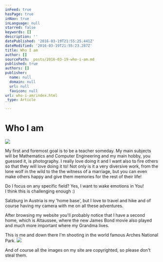 ```yaml
---
inFeed: true
hasPage: true
inNav: true
inLanguage: null
starred: false
keywords: []
description: ''
datePublished: '2016-03-19T21:55:25.441Z'
dateModified: '2016-03-19T21:55:23.287Z'
title: Who I am
author: []
sourcePath: _posts/2016-03-19-who-i-am.md
published: true
authors: []
publisher:
  name: null
  domain: null
  url: null
  favicon: null
url: who-i-am/index.html
_type: Article

---
```

# Who I am
![](https://the-grid-user-content.s3-us-west-2.amazonaws.com/1c82b80a-2695-40e7-bf8b-53caee771610.jpg)

My first and foremost goal is to be a teacher someday. My main subjects will be Mathematics and Computer Engineering and my main hobby, you guessed it, is photography. I really love doing it and I want also to fire others so that they will love doing it to! Not only is it a very diversive work, from the lone wolf in the wild to the the witness of a marriage, but you can even make others happy and give them memories for the rest of their life!

Do I focus on any specific field? Yes, I want to wake emotions in You!  
I think this is challenging enough :)

Salzburg in Austria is my 'home base', but I love to travel and hike and of course having my camera with me on all these adventures.

After browsing my website you'll probably notice that I have a second home, which is Altaussee, where the new James Bond movie also played and much more important where my Grandma lives.

This is me and down there I'm shooting in the world famous Arches National Park.
![](https://the-grid-user-content.s3-us-west-2.amazonaws.com/31630c8b-365c-49b8-897a-354300b0484f.jpg)

And of course all the images on my site are copyrighted, so please don't steal them.